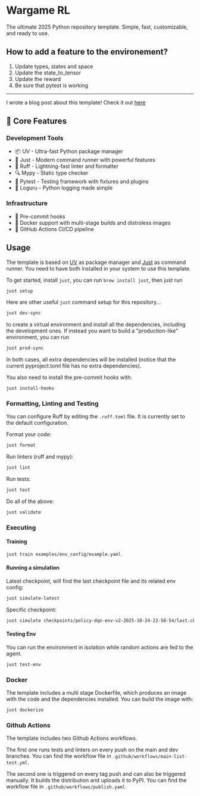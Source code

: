 # Wargame RL

The ultimate 2025 Python repository template. Simple, fast, customizable, and ready to use.

## How to add a feature to the environement?
1. Update types, states and space
2. Update the state_to_tensor
3. Update the reward
4. Be sure that pytest is working

---
I wrote a blog post about this template! Check it out [here](https://giovannigiacometti.github.io/posts/python-template/)

## 🎯 Core Features

### Development Tools

- 📦 UV - Ultra-fast Python package manager
- 🚀 Just - Modern command runner with powerful features
- 💅 Ruff - Lightning-fast linter and formatter
- 🔍 Mypy - Static type checker
- 🧪 Pytest - Testing framework with fixtures and plugins
- 🧾 Loguru - Python logging made simple

### Infrastructure

- 🛫 Pre-commit hooks
- 🐳 Docker support with multi-stage builds and distroless images
- 🔄 GitHub Actions CI/CD pipeline


## Usage

The template is based on [UV](https://docs.astral.sh/) as package manager and [Just](https://github.com/casey/just) as command runner. You need to have both installed in your system to use this template.

To get started, install `just`, you can run `brew install just`, then just run
```bash
just setup
```

Here are other useful `just` command setup for this repository...
```bash
just dev-sync
```

to create a virtual environment and install all the dependencies, including the development ones. If instead you want to build a "production-like" environment, you can run

```bash
just prod-sync
```

In both cases, all extra dependencies will be installed (notice that the current pyproject.toml file has no extra dependencies).

You also need to install the pre-commit hooks with:

```bash
just install-hooks
```

### Formatting, Linting and Testing

You can configure Ruff by editing the `.ruff.toml` file. It is currently set to the default configuration.

Format your code:

```bash
just format
```

Run linters (ruff and mypy):

```bash
just lint
```

Run tests:

```bash
just test
```

Do all of the above:

```bash
just validate
```

### Executing

#### Training

```bash
just train examples/env_config/example.yaml
```

#### Running a simulation

Latest checkpoint, will find the last checkpoint file and its related env config:
```bash
just simulate-latest
```


Specific checkpoint:
```bash
just simulate checkpoints/policy-dqn-env-v2-2025-10-24-22-50-54/last.ckpt checkpoints/policy-dqn-env-v2-2025-10-24-22-50-54/env_config.yaml
```

#### Testing Env

You can run the environment in isolation while random actions are fed to the agent.

```bash
just test-env
```

### Docker

The template includes a multi stage Dockerfile, which produces an image with the code and the dependencies installed. You can build the image with:

```bash
just dockerize
```

### Github Actions

The template includes two Github Actions workflows.

The first one runs tests and linters on every push on the main and dev branches. You can find the workflow file in `.github/workflows/main-list-test.yml`.

The second one is triggered on every tag push and can also be triggered manually. It builds the distribution and uploads it to PyPI. You can find the workflow file in `.github/workflows/publish.yaml`.
